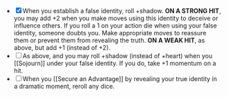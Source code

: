 - <input type="checkbox" checked>When you establish a false identity, roll +shadow. **ON A STRONG HIT**, you may add +2 when you make moves using this identity to deceive or influence others. If you roll a 1 on your action die when using your false identity, someone doubts you. Make appropriate moves to reassure them or prevent them from revealing the truth. **ON A WEAK HIT**, as above, but add +1 (instead of +2).
- <input type="checkbox">As above, and you may roll +shadow (instead of +heart) when you [[Sojourn]] under your false identity. If you do, take +1 momentum on a hit.
- <input type="checkbox">When you [[Secure an Advantage]] by revealing your true identity in a dramatic moment, reroll any dice.